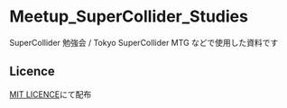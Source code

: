 # Meetup_SuperCollider_Studies

SuperCollider 勉強会 / Tokyo SuperCollider MTG などで使用した資料です

Licence
---

[MIT LICENCE](http://opensource.org/licenses/mit-license.php)にて配布